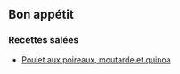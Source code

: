 ## Bon appétit

### Recettes salées

- [Poulet aux poireaux, moutarde et quinoa](https://github.com/BastienLaby/recettes/blob/master/recettes/sale/poulet_poireaux_moutarde_quinoa.md)

